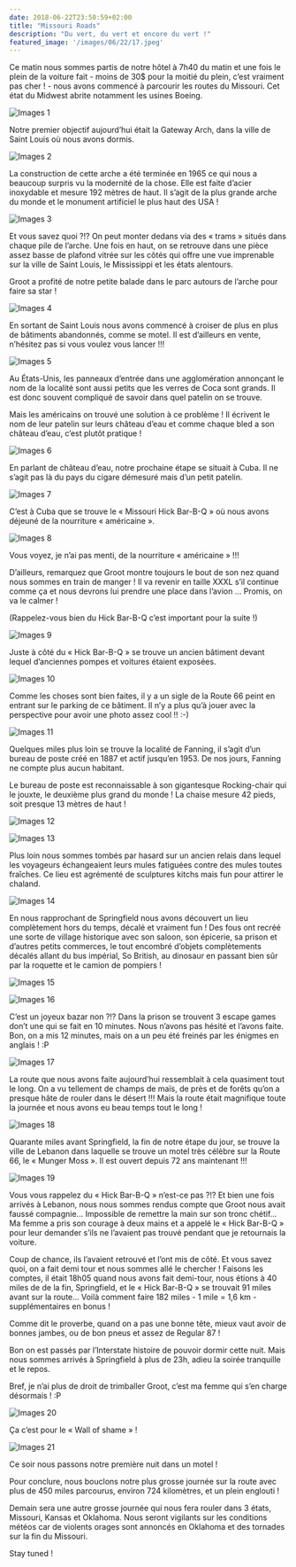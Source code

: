 ```yaml
---
date: 2018-06-22T23:50:59+02:00
title: "Missouri Roads"
description: "Du vert, du vert et encore du vert !"
featured_image: '/images/06/22/17.jpeg'
---
```


Ce matin nous sommes partis de notre hôtel à 7h40 du matin et une fois le plein de la voiture fait - moins de 30$ pour la moitié du plein, c’est vraiment pas cher ! - nous avons commencé à parcourir les routes du Missouri. Cet état du Midwest abrite notamment les usines Boeing.


![Images 1](/images/06/22/1.jpeg)

 Notre premier objectif aujourd’hui était la Gateway Arch, dans la ville de Saint Louis où nous avons dormis.

![Images 2](/images/06/22/2.jpeg)

 La construction de cette arche a été terminée en 1965 ce qui nous a beaucoup surpris vu la modernité de la chose. Elle est faite d’acier inoxydable et mesure 192 mètres de haut. Il s’agit de la plus grande arche du monde et le monument artificiel le plus haut des USA !

![Images 3](/images/06/22/3.jpeg)

Et vous savez quoi ?!? On peut monter dedans via des « trams » situés dans chaque pile de l’arche. Une fois en haut, on se retrouve dans une pièce assez basse de plafond vitrée sur les côtés qui offre une vue imprenable sur la ville de Saint Louis, le Mississippi et les états alentours.

Groot a profité de notre petite balade dans le parc autours de l’arche pour faire sa star !

![Images 4](/images/06/22/4.jpeg)

En sortant de Saint Louis nous avons commencé à croiser de plus en plus de bâtiments abandonnés, comme se motel. Il est d’ailleurs en vente, n’hésitez pas si vous voulez vous lancer !!!

![Images 5](/images/06/22/5.jpeg)

Au États-Unis, les panneaux d’entrée dans une agglomération annonçant le nom de la localité sont aussi petits que les verres de Coca sont grands. Il est donc souvent compliqué de savoir dans quel patelin on se trouve.

Mais les américains on trouvé une solution à ce problème ! Il écrivent le nom de leur patelin sur leurs château d’eau et comme chaque bled a son château d’eau, c’est plutôt pratique !

![Images 6](/images/06/22/6.jpeg)

En parlant de château d’eau, notre prochaine étape se situait à Cuba. Il ne s’agit pas là du pays du cigare démesuré mais d’un petit patelin.

![Images 7](/images/06/22/7.jpeg)

C’est à Cuba que se trouve le « Missouri Hick Bar-B-Q » où nous avons déjeuné de la nourriture « américaine ».

![Images 8](/images/06/22/8.jpeg)

Vous voyez, je n’ai pas menti, de la nourriture « américaine » !!!

D’ailleurs, remarquez que Groot montre toujours le bout de son nez quand nous sommes en train de manger ! Il va revenir en taille XXXL s’il continue comme ça et nous devrons lui prendre une place dans l’avion ... Promis, on va le calmer !

(Rappelez-vous bien du Hick Bar-B-Q c’est important pour la suite !)

![Images 9](/images/06/22/9.jpeg)

Juste à côté du « Hick Bar-B-Q » se trouve un ancien bâtiment devant lequel d’anciennes pompes et voitures étaient exposées. 

![Images 10](/images/06/22/10.jpeg)

Comme les choses sont bien faites, il y a un sigle de la Route 66 peint en entrant sur le parking de ce bâtiment. Il n’y a plus qu’à jouer avec la perspective pour avoir une photo assez cool !! :-)

![Images 11](/images/06/22/11.jpeg)

Quelques miles plus loin se trouve la localité de Fanning, il s’agit d’un bureau de poste créé en 1887 et actif jusqu’en 1953. De nos jours, Fanning ne compte plus aucun habitant.

Le bureau de poste est reconnaissable à son gigantesque Rocking-chair qui le jouxte, le deuxième plus grand du monde ! La chaise mesure 42 pieds, soit presque 13 mètres de haut !

![Images 12](/images/06/22/12.jpeg)

  

![Images 13](/images/06/22/13.jpeg)

Plus loin nous sommes tombés par hasard sur un ancien relais dans lequel les voyageurs échangeaient leurs mules fatiguées contre des mules toutes fraîches. Ce lieu est agrémenté de sculptures kitchs mais fun pour attirer le chaland. 

![Images 14](/images/06/22/14.jpeg)

En nous rapprochant de Springfield nous avons découvert un lieu complètement hors du temps, décalé et vraiment fun ! Des fous ont recréé une sorte de village historique avec son saloon, son épicerie, sa prison et d’autres petits commerces, le tout encombré d’objets complètements décalés allant du bus impérial, So British, au dinosaur en passant bien sûr par la roquette et le camion de pompiers !

![Images 15](/images/06/22/15.jpeg)

    

![Images 16](/images/06/22/16.jpeg)

C’est un joyeux bazar non ?!? Dans la prison se trouvent 3 escape games don’t une qui se fait en 10 minutes. Nous n’avons pas hésité et l’avons faite. Bon, on a mis 12 minutes, mais on a un peu été freinés par les énigmes en anglais ! :P

![Images 17](/images/06/22/17.jpeg)

La route que nous avons faite aujourd’hui ressemblait à cela quasiment tout le long. On a vu tellement de champs de maïs, de près et de forêts qu’on a presque hâte de rouler dans le désert !!! Mais la route était magnifique toute la journée et nous avons eu beau temps tout le long !

![Images 18](/images/06/22/18.jpeg)

Quarante miles avant Springfield, la fin de notre étape du jour, se trouve la ville de Lebanon dans laquelle se trouve un motel très célèbre sur la Route 66, le « Munger Moss ». Il est ouvert depuis 72 ans maintenant !!!

![Images 19](/images/06/22/19.jpeg)

Vous vous rappelez du « Hick Bar-B-Q » n’est-ce pas ?!? Et bien une fois arrivés à Lebanon, nous nous sommes rendus compte que Groot nous avait faussé compagnie... Impossible de remettre la main sur son tronc chétif... Ma femme a pris son courage à deux mains et a appelé le « Hick Bar-B-Q » pour leur demander s’ils ne l’avaient pas trouvé pendant que je retournais la voiture. 

Coup de chance, ils l’avaient retrouvé et l’ont mis de côté. Et vous savez quoi, on a fait demi tour et nous sommes allé le chercher ! Faisons les comptes, il était 18h05 quand nous avons fait demi-tour, nous étions à 40 miles de de la fin, Springfield, et le « Hick Bar-B-Q » se trouvait 91 miles avant sur la route... Voilà comment faire 182 miles - 1 mile = 1,6 km - supplémentaires en bonus !

Comme dit le proverbe, quand on a pas une bonne tête, mieux vaut avoir de bonnes jambes, ou de bon pneus et assez de Regular 87 !

Bon on est passés par l’Interstate histoire de pouvoir dormir cette nuit. Mais nous sommes arrivés à Springfield à plus de 23h, adieu la soirée tranquille et le repos. 

Bref, je n’ai plus de droit de trimballer Groot, c’est ma femme qui s’en charge désormais ! :P

![Images 20](/images/06/22/20.jpeg)

Ça c’est pour le « Wall of shame » !


![Images 21](/images/06/22/21.jpeg)

Ce soir nous passons notre première nuit dans un motel !

Pour conclure, nous bouclons notre plus grosse journée sur la route avec plus de 450 miles parcourus, environ 724 kilomètres, et un plein englouti !

Demain sera une autre grosse journée qui nous fera rouler dans 3 états, Missouri, Kansas et Oklahoma. Nous seront vigilants sur les conditions météos car de violents orages sont annoncés en Oklahoma et des tornades sur la fin du Missouri. 


Stay tuned !